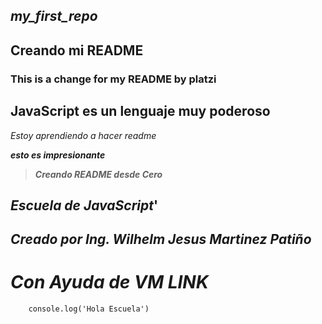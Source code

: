 ## **_my_first_repo_**
## Creando mi README
### This is a change for my README by platzi
## JavaScript es un lenguaje muy poderoso

*Estoy aprendiendo a hacer readme*

**_esto es impresionante_**

>**_Creando README desde Cero_**
        
##        **_Escuela de JavaScript_**'

##              **_Creado por Ing. Wilhelm Jesus Martinez Patiño_**

#                       **_Con Ayuda de VM LINK_**


        console.log('Hola Escuela')

